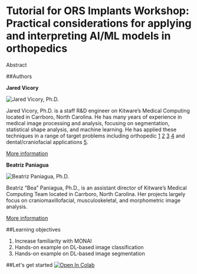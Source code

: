 # Tutorial for ORS Implants Workshop: Practical considerations for applying and interpreting AI/ML models in orthopedics

Abstract

##Authors

**Jared Vicory**

![Jared Vicory, Ph.D.](https://www.kitware.com/main/wp-content/uploads/2021/11/Jared_Vicory_768x768.jpg)

Jared Vicory, Ph.D. is a staff R&D engineer on Kitware’s Medical Computing located in Carrboro, North Carolina. He has many years of experience in medical image processing and analysis, focusing on segmentation, statistical shape analysis, and machine learning. He has applied these techniques in a range of target problems including orthopedic [1](https://reporter.nih.gov/search/XrZbdnSL80qYrii9Xeij_g/project-details/10375473) [2](https://asmedigitalcollection.asme.org/medicaldevices/article-abstract/7/4/040903/376620/Verification-and-Validation-of-an-Open-Source?redirectedFrom=fulltext) [3](https://pubmed.ncbi.nlm.nih.gov/34370717/) [4](https://asmedigitalcollection.asme.org/biomechanical/article-abstract/136/2/021004/442937/Incorporating-Population-Level-Variability-in?redirectedFrom=fulltext) and dental/craniofacial applications [5](https://pubmed.ncbi.nlm.nih.gov/35505894/).

[More information](https://www.kitware.com/jared-vicory/)


**Beatriz Paniagua**

![Beatriz Paniagua, Ph.D.](https://www.kitware.com/main/wp-content/uploads/2021/11/paniagua-300x300-1.jpeg)

Beatriz “Bea” Paniagua, Ph.D., is an assistant director of Kitware’s Medical Computing Team located in Carrboro, North Carolina. Her projects largely focus on craniomaxillofacial, musculoskeletal, and morphometric image analysis.

[More information](https://www.kitware.com/beatriz-paniagua/)

##Learning objectives

1. Increase familiarity with MONAI
2. Hands-on example on DL-based image classification
3. Hands-on example on DL-based image segmentation

##Let's get started
[![Open In Colab](https://colab.research.google.com/assets/colab-badge.svg)](https://colab.research.google.com/github/vicory/ors-tutorial/blob/master/mednist_tutorial.ipynb)
